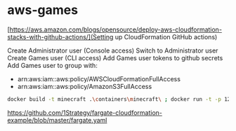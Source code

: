 # aws-games

[https://aws.amazon.com/blogs/opensource/deploy-aws-cloudformation-stacks-with-github-actions/](Setting up CloudFormation GitHub actions)

Create Administrator user (Console access)
Switch to Administrator user
Create Games user (CLI access)
Add Games user tokens to github secrets
Add Games user to group with:
- arn:aws:iam::aws:policy/AWSCloudFormationFullAccess
- arn:aws:iam::aws:policy/AmazonS3FullAccess

```bash
docker build -t minecraft .\containers\minecraft\ ; docker run -t -p 127.0.0.1:25565:25565 --name mc-test -d minecraft
```

https://github.com/1Strategy/fargate-cloudformation-example/blob/master/fargate.yaml